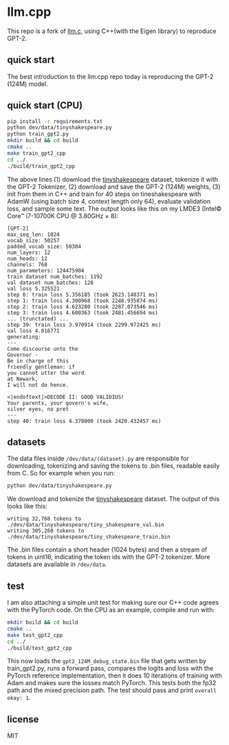 # llm.cpp

This repo is a fork of [llm.c](https://github.com/karpathy/llm.c), using C++(with the Eigen library)  to reproduce GPT-2.


## quick start

The best introduction to the llm.cpp repo today is reproducing the GPT-2 (124M) model.

## quick start (CPU)

```bash
pip install -r requirements.txt
python dev/data/tinyshakespeare.py
python train_gpt2.py
mkdir build && cd build
cmake ..
make train_gpt2_cpp
cd ../
./build/train_gpt2_cpp
```

The above lines (1) download the [tinyshakespeare](https://raw.githubusercontent.com/karpathy/char-rnn/master/data/tinyshakespeare/input.txt) dataset, tokenize it with the GPT-2 Tokenizer, (2) download and save the GPT-2 (124M) weights, (3) init from them in C++ and train for 40 steps on tineshakespeare with AdamW (using batch size 4, context length only 64), evaluate validation loss, and sample some text. The output looks like this on my LMDE3 (Intel© Core™ i7-10700K CPU @ 3.80GHz × 8):

```
[GPT-2]
max_seq_len: 1024
vocab_size: 50257
padded_vocab_size: 50304
num_layers: 12
num_heads: 12
channels: 768
num_parameters: 124475904
train dataset num_batches: 1192
val dataset num_batches: 128
val loss 5.325521
step 0: train loss 5.356185 (took 2623.140371 ms)
step 1: train loss 4.300968 (took 2248.935874 ms)
step 2: train loss 4.623280 (took 2287.073546 ms)
step 3: train loss 4.600363 (took 2481.456694 ms)
... (trunctated) ...
step 39: train loss 3.970914 (took 2299.972425 ms)
val loss 4.016771
generating:
---
Come discourse unto the
Governor -
Be in charge of this
friendly gentleman: if
you cannot utter the word
at Newark,
I will not do hence.

<|endoftext|>DECODE II: GOOD VALIDIUS!
Your parents, your govern's wife,
silver eyes, no pret
---
step 40: train loss 4.378000 (took 2420.432457 ms)
```

## datasets

The data files inside `/dev/data/(dataset).py` are responsible for downloading, tokenizing and saving the tokens to .bin files, readable easily from C. So for example when you run:

```bash
python dev/data/tinyshakespeare.py
```

We download and tokenize the [tinyshakespeare](https://raw.githubusercontent.com/karpathy/char-rnn/master/data/tinyshakespeare/input.txt) dataset. The output of this looks like this:

```
writing 32,768 tokens to ./dev/data/tinyshakespeare/tiny_shakespeare_val.bin
writing 305,260 tokens to ./dev/data/tinyshakespeare/tiny_shakespeare_train.bin
```

The .bin files contain a short header (1024 bytes) and then a stream of tokens in uint16, indicating the token ids with the GPT-2 tokenizer. More datasets are available in `/dev/data`.

## test

I am also attaching a simple unit test for making sure our C++ code agrees with the PyTorch code. On the CPU as an example, compile and run with:

```bash
mkdir build && cd build
cmake ..
make test_gpt2_cpp
cd ../
./build/test_gpt2_cpp
```

This now loads the `gpt2_124M_debug_state.bin` file that gets written by train_gpt2.py, runs a forward pass, compares the logits and loss with the PyTorch reference implementation, then it does 10 iterations of training with Adam and makes sure the losses match PyTorch.
This tests both the fp32 path and the mixed precision path. The test should pass and print `overall okay: 1`.


## license

MIT
